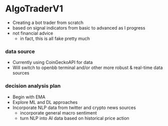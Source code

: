 # AlgoTraderV1
* Creating a bot trader from scratch
* based on signal indicators from basic to advanced as I progress
* not financial advice
  * in fact, this is all fake pretty much

### data source
* Currently using CoinGeckoAPI for data
* Will switch to openbb terminal and/or other more robust & real-time data sources

### decision analysis plan
* Begin with EMA
* Explore ML and DL approaches
* Incorporate NLP data from twitter and crypto news sources
  * incorporate general macro sentiment
  * turn NLP into AI data based on historical price action

